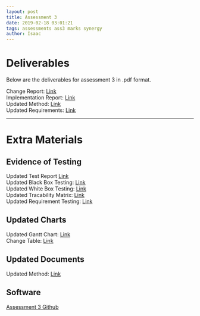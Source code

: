 ```yaml
---
layout: post
title: Assessment 3
date: 2019-02-18 03:01:21
tags: assessments ass3 marks synergy
author: Isaac
---
```


<h1 id="DocTop">Deliverables</h1>

<p>Below are the deliverables for assessment 3 in .pdf format.</p>

Change Report: [Link][1] <br>
Implementation Report: [Link][2] <br>
Updated Method: [Link][3] <br>
Updated Requirements: [Link][4] <br>

[1]:{{site.url}}/assets/downloads/Change3.pdf
[2]:{{site.url}}/assets/downloads/Impl3.pdf
[3]:{{site.url}}/assets/downloads/UpdatedMethod.pdf
[4]:{{site.url}}/assets/downloads/UpdatedRequirements3.pdf
<hr/>
<h1 id="ExtraMaterials">Extra Materials</h1>
<h2 id="TestingEvidence">Evidence of Testing</h2>

Updated Test Report [Link][1AA] <br>
Updated Black Box Testing: [Link][1a] <br>
Updated White Box Testing: [Link][2a] <br>
Updated Tracability Matrix: [Link][3a] <br>
Updated Requirement Testing: [Link][4a] <br>

[1AA]:{{site.url}}/assets/downloads/UpdatedTestReport3.pdf
[1a]:{{site.url}}/assets/downloads/UpdatedBlackBoxTests3.pdf
[2a]:{{site.url}}/assets/downloads/UpdateWhiteBoxTesting.pdf
[3a]:{{site.url}}/assets/downloads/UpdatedTraceabilityMatrix3.pdf
[4a]:{{site.url}}/assets/downloads/UpdatedRequirementTesting3.pdf
<h2 id="Charts">Updated Charts</h2>

Updated Gantt Chart: [Link][1b] <br>
Change Table: [Link][3b] <br>

[1b]:{{site.url}}/assets/downloads/UpdatedGanttChart3.pdf
[3b]:{{site.url}}/assets/downloads/ChangeTable3.pdf
<h2 id="UpdatedDocuments">Updated Documents</h2>

Updated Method: [Link][1c] <br>

[1c]:{{site.url}}/assets/downloads/UpdatedRiskAssessment3.pdf
<h2 id="CraigGame">Software</h2>

[Assessment 3 Github][github]

[github]:https://github.com/TeamCraigZombie/Assessment3
